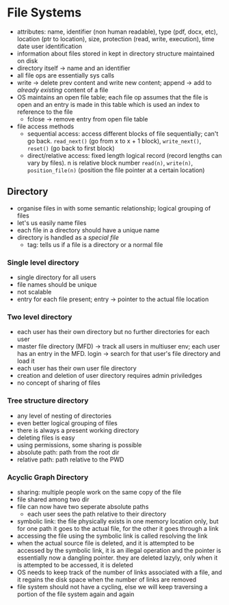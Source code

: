 # File Systems

- attributes: name, identifier (non human readable), type (pdf, docx, etc), location (ptr to location), size, protection (read, write, execution), time date user identification
- information about files stored in kept in directory structure maintained on disk
- directory itself -> name and an identifier
- all file ops are essentially sys calls
- write -> delete prev content and write new content; append -> add to _already existing_ content of a file
- OS maintains an open file table; each file op assumes that the file is open and an entry is made in this table which is used an index to reference to the file
  - fclose -> remove entry from open file table
- file access methods
  - sequential access: access different blocks of file sequentially; can't go back. `read_next()` (go from x to x + 1 block), `write_next()`, `reset()` (go back to first block)
  - direct/relative access: fixed length logical record (record lengths can vary by files). n is relative block number `read(n)`, `write(n)`, `position_file(n)` (position the file pointer at a certain location)

## Directory

- organise files in with some semantic relationship; logical grouping of files
- let's us easily name files
- each file in a directory should have a unique name
- directory is handled as a _special file_
  - tag: tells us if a file is a directory or a normal file

### Single level directory

- single directory for all users
- file names should be unique
- not scalable
- entry for each file present; entry -> pointer to the actual file location

### Two level directory

- each user has their own directory but no further directories for each user
- master file directory (MFD) -> track all users in multiuser env; each user has an entry in the MFD. login -> search for that user's file directory and load it
- each user has their own user file directory
- creation and deletion of user directory requires admin priviledges
- no concept of sharing of files

### Tree structure directory

- any level of nesting of directories
- even better logical grouping of files
- there is always a present working directory
- deleting files is easy
- using permissions, some sharing is possible
- absolute path: path from the root dir
- relative path: path relative to the PWD

### Acyclic Graph Directory

- sharing: multiple people work on the same copy of the file
- file shared among two dir
- file can now have two seperate absolute paths
  - each user sees the path relative to their directory
- symbolic link: the file physically exists in one memory location only, but for one path it goes to the actual file, for the other it goes through a link
- accessing the file using the symbolic link is called resolving the link
- when the actual source file is deleted, and it is attempted to be accessed by the symbolic link, it is an illegal operation and the pointer is essentially now a dangling pointer. they are deleted lazyly, only when it is attempted to be accessed, it is deleted
- OS needs to keep track of the number of links associated with a file, and it regains the disk space when the number of links are removed
- file system should not have a cycling, else we will keep traversing a portion of the file system again and again
